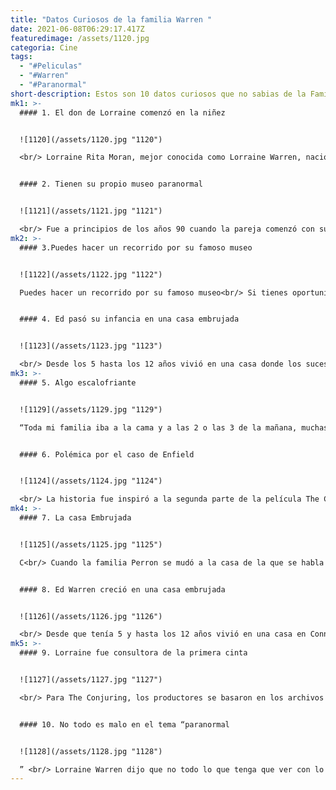 ```yaml
---
title: "Datos Curiosos de la familia Warren "
date: 2021-06-08T06:29:17.417Z
featuredimage: /assets/1120.jpg
categoria: Cine
tags:
  - "#Peliculas"
  - "#Warren"
  - "#Paranormal"
short-description: Estos son 10 datos curiosos que no sabias de la Familia Warren
mk1: >-
  #### 1. El don de Lorraine comenzó en la niñez


  ![1120](/assets/1120.jpg "1120")

  <br/> Lorraine Rita Moran, mejor conocida como Lorraine Warren, nació el 31 de enero de 1927 en Bridgeport, Connecticut, Estados Unidos. La investigadora asegura que con tan solo 7 años, comenzó a experimentar situaciones paranormales en las que veía luces alrededor de las personas. Al pertenecer a un colegio católico, tuvo que mantener su don oculto por unos años.


  #### 2. Tienen su propio museo paranormal


  ![1121](/assets/1121.jpg "1121")

  <br/> Fue a principios de los años 90 cuando la pareja comenzó con su cacería de eventos paranormales, quedándose con objetos de los famosos casos que ya conocimos en pantalla. Acumular los amuletos embrujados, les dió la idea de equipar su sótano para convertirlo en el Warren Occult Museum, en Monroe, Connecticut.
mk2: >-
  #### 3.Puedes hacer un recorrido por su famoso museo


  ![1122](/assets/1122.jpg "1122")

  Puedes hacer un recorrido por su famoso museo<br/> Si tienes oportunidad de viajar a Connecticut, no puedes perderte la oportunidad de visitar el museo del ocultismo. Solo recuerda seguir las recomendaciones al entrar, pues advierten que si tocas algún objeto puedes sufrir de una posesión demoniaca. Incluso, se encuentra en una caja cerrada la verdadera muñeca Anabelle, que es un poco diferente a como la presentaron en la película. A continuación te dejamos el video del recorrido:


  #### 4. Ed pasó su infancia en una casa embrujada


  ![1123](/assets/1123.jpg "1123")

  <br/> Desde los 5 hasta los 12 años vivió en una casa donde los sucesos paranormales eran frecuentes. Y aunque su familia siempre intentó encontrar el lado lógico de las situaciones, era inevitable no pensar que algo de otro mundo intentaba manifestarse. Hasta que un día vió muy claramente la cara de una anciana.
mk3: >-
  #### 5. Algo escalofriante 


  ![1129](/assets/1129.jpg "1129")

  “Toda mi familia iba a la cama y a las 2 o las 3 de la mañana, muchas veces se oía la puerta del armario comenzando a abrirse. Al principio no veía bien en la oscuridad y no veía ninguna forma concreta, luego, lentamente, empezaba a ver un principio de luz que posteriormente se transformaría en una bola, en la que después se iría poniendo la cara de una mujer.” comentó el investigador.


  #### 6. Polémica por el caso de Enfield


  ![1124](/assets/1124.jpg "1124")

  <br/> La historia fue inspiró a la segunda parte de la película The Conjuring 2, fue el famoso caso del poltergeist de Enfield. Una familia que vivía en Londres, aseguraba que una de las hijas era poseída por un espíritu. Esto afectó seriamente a la familia, en especial a la chica de 12 años, pero la gente no estaba conforme con la investigación, pues decían que no había pruebas suficientes de que el caso fuera real. Te dejamos una foto real de la investigación:
mk4: >-
  #### 7. La casa Embrujada 


  ![1125](/assets/1125.jpg "1125")

  C<br/> Cuando la familia Perron se mudó a la casa de la que se habla en la película, sus vecinos le dieron un sencillo consejo: «Por el bien de vuestra familia, dejad las luces encendidas por la noche»


  #### 8. Ed Warren creció en una casa embrujada


  ![1126](/assets/1126.jpg "1126")

  <br/> Desde que tenía 5 y hasta los 12 años vivió en una casa en Connecticut, donde experimentaba acontecimientos sobrenaturales. “Mi padre, que era un oficial de policía solía decir: ‘Ed, hay una razón lógica para todo lo que sucede en esta casa.’ Pero nunca se esas razones lógicas.”La familia escuchaba golpes, muchos golpes y pasos. “Toda mi familia iba a la cama y a las 2 o las 3 de la mañana, muchas veces se oía la puerta del armario comenzando a abrirse. Al principio no veía bien en la oscuridad y no veía ninguna forma concreta, luego, lentamente, empezaba a ver un principio de luz que posteriormente se transformaría en una bola, en la que después se iría poniendo la cara de una mujer.” Ed dijo que era la cara de una mujer mayor.
mk5: >-
  #### 9. Lorraine fue consultora de la primera cinta


  ![1127](/assets/1127.jpg "1127")

  <br/> Para The Conjuring, los productores se basaron en los archivos de la familia Perron, de Rhode Island. La familia era acechaba por el espíritu de una bruja, Bathsheba Sherman, quien había maldecido la tierra luego de ver a su esposo sacrificando a su hijo. Durante las filmaciones, Lorraine Warren era consultora de la producción y hasta había aparecido en un cameo durante la película.


  #### 10. No todo es malo en el tema “paranormal


  ![1128](/assets/1128.jpg "1128")

  ” <br/> Lorraine Warren dijo que no todo lo que tenga que ver con lo paranormal no siempre tiene que estar vinculado con el miedo o con el horror. Como ejemplo, dio a conocer la foto de una boda en la que aparecía el rostro de una mujer. La novia dijo que se trataba de su mamá que falleció un poco antes del matrimonio.
---
```

